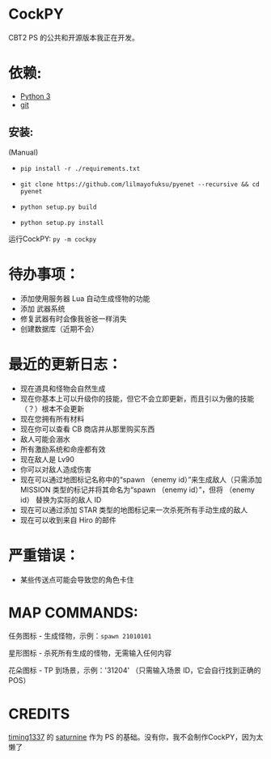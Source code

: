 # CockPY
CBT2 PS 的公共和开源版本我正在开发。

# 依赖:
- [Python 3](https://www.python.org/ftp/python/3.11.2/python-3.11.2-amd64.exe)
- [git](https://github.com/git-for-windows/git/releases/download/v2.40.0.windows.1/Git-2.40.0-64-bit.exe)

## 安装:
(Manual)
- `pip install -r ./requirements.txt`

- `git clone https://github.com/lilmayofuksu/pyenet --recursive && cd pyenet`

- `python setup.py build`

- `python setup.py install`

运行CockPY:
`py -m cockpy`
# 待办事项：
- 添加使用服务器 Lua 自动生成怪物的功能
- 添加 武器系统
- 修复武器有时会像我爸爸一样消失
- 创建数据库（近期不会）

# 最近的更新日志：
- 现在道具和怪物会自然生成
- 现在你基本上可以升级你的技能，但它不会立即更新，而且引以为傲的技能（？）根本不会更新
- 现在您拥有所有材料
- 现在你可以查看 CB 商店并从那里购买东西
- 敌人可能会溺水
- 所有激励系统和命座都有效
- 现在敌人是 Lv90
- 你可以对敌人造成伤害
- 现在可以通过地图标记名称中的“spawn （enemy id）”来生成敌人（只需添加 MISSION 类型的标记并将其命名为“spawn （enemy id）”，但将 （enemy id） 替换为实际的敌人 ID
- 现在可以通过添加 STAR 类型的地图标记来一次杀死所有手动生成的敌人
- 现在可以收到来自 Hiro 的邮件

# 严重错误：
- 某些传送点可能会导致您的角色卡住

# MAP COMMANDS:

任务图标 - 生成怪物，示例：`spawn 21010101`

星形图标 - 杀死所有生成的怪物，无需输入任何内容

花朵图标 - TP 到场景，示例：'31204' （只需输入场景 ID，它会自行找到正确的 POS）


# CREDITS
[timing1337](https://github.com/timing1337) 的 [saturnine](https://github.com/timing1337/saturnine) 作为 PS 的基础。没有你，我不会制作CockPY，因为太懒了
